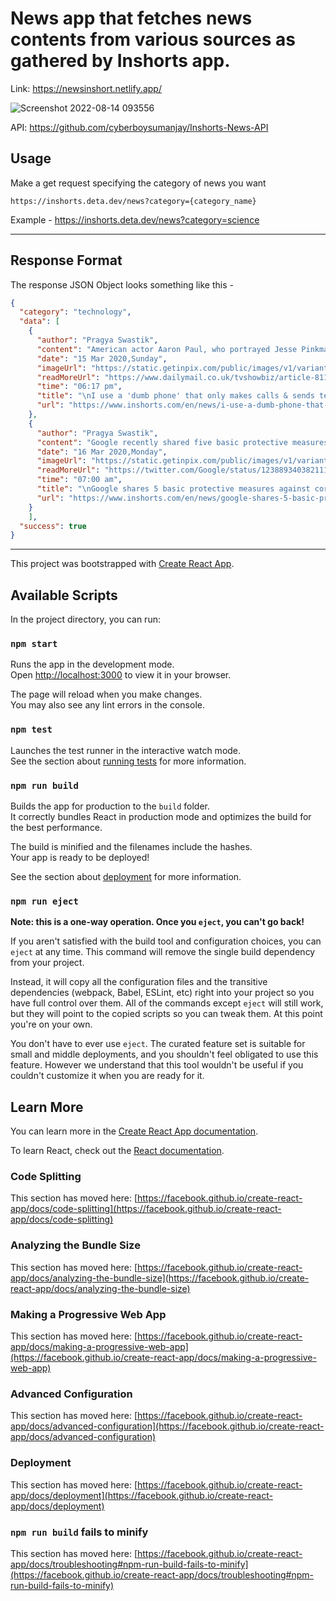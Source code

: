 # News app that fetches news contents from various sources as gathered by Inshorts app.

Link: https://newsinshort.netlify.app/

![Screenshot 2022-08-14 093556](https://user-images.githubusercontent.com/92965519/184522056-0c9d06b5-d484-43f2-bf85-76dcc34c6e32.png)

API: https://github.com/cyberboysumanjay/Inshorts-News-API
## Usage

Make a get request specifying the category of news you want

```
https://inshorts.deta.dev/news?category={category_name}
```

Example - https://inshorts.deta.dev/news?category=science

---

## Response Format

The response JSON Object looks something like this -

```JSON
{
  "category": "technology",
  "data": [
    {
      "author": "Pragya Swastik",
      "content": "American actor Aaron Paul, who portrayed Jesse Pinkman in 'Breaking Bad', revealed that he uses a 'credit card-sized dumb phone' that cannot store any apps and can only make calls and send texts. \"There's no camera or emailing,\" Paul said, adding that he's planning to buy a flip phone. \"I haven't owned a computer in over 10 years,\" he added.",
      "date": "15 Mar 2020,Sunday",
      "imageUrl": "https://static.getinpix.com/public/images/v1/variants/jpg/m/2020/03_mar/15_sun/img_1584273701082_423.jpg",
      "readMoreUrl": "https://www.dailymail.co.uk/tvshowbiz/article-8111761/Breaking-Bad-star-Aaron-Paul-reveals-owned-computer-decade-prefers-FLIP-PHONE.html?utm_campaign=fullarticle&utm_medium=referral&utm_source=inshorts ",
      "time": "06:17 pm",
      "title": "\nI use a 'dumb phone' that only makes calls & sends texts: 'Breaking Bad' actor\n",
      "url": "https://www.inshorts.com/en/news/i-use-a-dumb-phone-that-only-makes-calls-sends-texts-breaking-bad-actor-1584276455594"
    },
    {
      "author": "Pragya Swastik",
      "content": "Google recently shared five basic protective measures against coronavirus that can be followed by people worldwide. These include washing hands often, coughing into the elbow, not touching the face, staying over three feet apart from others and staying at home on feeling sick. Google engineers are also building a website to screen potential coronavirus patients in the US.",
      "date": "16 Mar 2020,Monday",
      "imageUrl": "https://static.getinpix.com/public/images/v1/variants/jpg/m/2020/03_mar/15_sun/img_1584292734587_739.jpg",
      "readMoreUrl": "https://twitter.com/Google/status/1238893403821113344?s=20&utm_campaign=fullarticle&utm_medium=referral&utm_source=inshorts ",
      "time": "07:00 am",
      "title": "\nGoogle shares 5 basic protective measures against coronavirus\n",
      "url": "https://www.inshorts.com/en/news/google-shares-5-basic-protective-measures-against-coronavirus-1584322241969"
    }
    ],
  "success": true
}
```

---


This project was bootstrapped with [Create React App](https://github.com/facebook/create-react-app).

## Available Scripts

In the project directory, you can run:

### `npm start`

Runs the app in the development mode.\
Open [http://localhost:3000](http://localhost:3000) to view it in your browser.

The page will reload when you make changes.\
You may also see any lint errors in the console.

### `npm test`

Launches the test runner in the interactive watch mode.\
See the section about [running tests](https://facebook.github.io/create-react-app/docs/running-tests) for more information.

### `npm run build`

Builds the app for production to the `build` folder.\
It correctly bundles React in production mode and optimizes the build for the best performance.

The build is minified and the filenames include the hashes.\
Your app is ready to be deployed!

See the section about [deployment](https://facebook.github.io/create-react-app/docs/deployment) for more information.

### `npm run eject`

**Note: this is a one-way operation. Once you `eject`, you can't go back!**

If you aren't satisfied with the build tool and configuration choices, you can `eject` at any time. This command will remove the single build dependency from your project.

Instead, it will copy all the configuration files and the transitive dependencies (webpack, Babel, ESLint, etc) right into your project so you have full control over them. All of the commands except `eject` will still work, but they will point to the copied scripts so you can tweak them. At this point you're on your own.

You don't have to ever use `eject`. The curated feature set is suitable for small and middle deployments, and you shouldn't feel obligated to use this feature. However we understand that this tool wouldn't be useful if you couldn't customize it when you are ready for it.

## Learn More

You can learn more in the [Create React App documentation](https://facebook.github.io/create-react-app/docs/getting-started).

To learn React, check out the [React documentation](https://reactjs.org/).

### Code Splitting

This section has moved here: [https://facebook.github.io/create-react-app/docs/code-splitting](https://facebook.github.io/create-react-app/docs/code-splitting)

### Analyzing the Bundle Size

This section has moved here: [https://facebook.github.io/create-react-app/docs/analyzing-the-bundle-size](https://facebook.github.io/create-react-app/docs/analyzing-the-bundle-size)

### Making a Progressive Web App

This section has moved here: [https://facebook.github.io/create-react-app/docs/making-a-progressive-web-app](https://facebook.github.io/create-react-app/docs/making-a-progressive-web-app)

### Advanced Configuration

This section has moved here: [https://facebook.github.io/create-react-app/docs/advanced-configuration](https://facebook.github.io/create-react-app/docs/advanced-configuration)

### Deployment

This section has moved here: [https://facebook.github.io/create-react-app/docs/deployment](https://facebook.github.io/create-react-app/docs/deployment)

### `npm run build` fails to minify

This section has moved here: [https://facebook.github.io/create-react-app/docs/troubleshooting#npm-run-build-fails-to-minify](https://facebook.github.io/create-react-app/docs/troubleshooting#npm-run-build-fails-to-minify)

